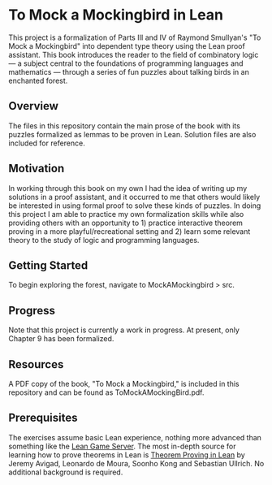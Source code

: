 # To Mock a Mockingbird in Lean
This project is a formalization of Parts III and IV of Raymond Smullyan's "To Mock a Mockingbird" into dependent type theory using the Lean proof assistant. This book introduces the reader to the field of combinatory logic — a subject central to the foundations of programming languages and mathematics — through a series of fun puzzles about talking birds in an enchanted forest.
## Overview 
The files in this repository contain the main prose of the book with its puzzles formalized as lemmas to be proven in Lean. Solution files are also included for reference.
## Motivation
In working through this book on my own I had the idea of writing up my solutions in a proof assistant, and it occurred to me that others would likely be interested in using formal proof to solve these kinds of puzzles. In doing this project I am able to practice my own formalization skills while also providing others with an opportunity to 1) practice interactive theorem proving in a more playful/recreational setting and 2) learn some relevant theory to the study of logic and programming languages.
## Getting Started 
To begin exploring the forest, navigate to MockAMockingbird > src.
## Progress 
Note that this project is currently a work in progress. At present, only Chapter 9 has been formalized.
## Resources 
A PDF copy of the book, "To Mock a Mockingbird," is included in this repository and can be found as ToMockAMockingBird.pdf.
## Prerequisites
The exercises assume basic Lean experience, nothing more advanced than something like the [Lean Game Server](https://adam.math.hhu.de/). The most in-depth source for learning how to prove theorems in Lean is [Theorem Proving in Lean](https://leanprover.github.io/theorem_proving_in_lean4/title_page.html) by Jeremy Avigad, Leonardo de Moura, Soonho Kong and Sebastian Ullrich. No additional background is required.

